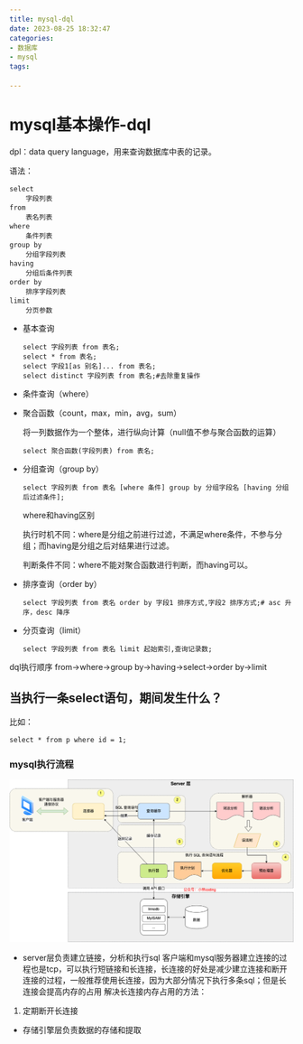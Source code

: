 ```yaml
---
title: mysql-dql
date: 2023-08-25 18:32:47
categories:
- 数据库
- mysql
tags:

---
```


# mysql基本操作-dql

dpl：data query language，用来查询数据库中表的记录。

语法：

```mysql
select 
	字段列表
from
	表名列表
where
	条件列表
group by
	分组字段列表
having
	分组后条件列表
order by
	排序字段列表
limit
	分页参数
```

- 基本查询

  ```mysql
  select 字段列表 from 表名;
  select * from 表名;
  select 字段1[as 别名]... from 表名;
  select distinct 字段列表 from 表名;#去除重复操作
  ```

- 条件查询（where）

- 聚合函数（count，max，min，avg，sum）

  将一列数据作为一个整体，进行纵向计算（null值不参与聚合函数的运算）

  ```mysql
  select 聚合函数(字段列表) from 表名;
  ```

- 分组查询（group by）

  ```mysql
  select 字段列表 from 表名 [where 条件] group by 分组字段名 [having 分组后过滤条件];
  ```

  where和having区别

  执行时机不同：where是分组之前进行过滤，不满足where条件，不参与分组；而having是分组之后对结果进行过滤。

  判断条件不同：where不能对聚合函数进行判断，而having可以。

- 排序查询（order by）

  ```mysql
  select 字段列表 from 表名 order by 字段1 排序方式,字段2 排序方式;# asc 升序，desc 降序
  ```

- 分页查询（limit）

  ```
  select 字段列表 from 表名 limit 起始索引,查询记录数;
  ```

dql执行顺序
from->where->group by->having->select->order by->limit

## 当执行一条select语句，期间发生什么？
比如：
```mysql
select * from p where id = 1;
```
### mysql执行流程

![查询语句执行流程](..\images\mysql查询流程.png)
- server层负责建立链接，分析和执行sql
客户端和mysql服务器建立连接的过程也是tcp，可以执行短链接和长连接，长连接的好处是减少建立连接和断开连接的过程，一般推荐使用长连接，因为大部分情况下执行多条sql；但是长连接会提高内存的占用
解决长连接内存占用的方法：
1. 定期断开长连接
- 存储引擎层负责数据的存储和提取